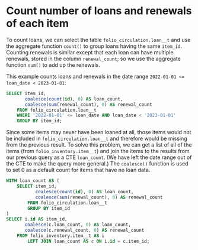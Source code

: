 # Count number of loans and renewals of each item

To count loans, we can select the table `folio_circulation.loan__t`
and use the aggregate function `count()` to group loans having the
same `item_id`.  Counting renewals is similar except that each loan
can have multiple renewals, stored in the column `renewal_count`; so
we use the aggregate function `sum()` to add up the renewals.

This example counts loans and renewals in the date range `2022-01-01
<= loan_date < 2023-01-01`:

```sql
SELECT item_id,
       coalesce(count(id), 0) AS loan_count,
       coalesce(sum(renewal_count), 0) AS renewal_count
    FROM folio_circulation.loan__t
    WHERE '2022-01-01' <= loan_date AND loan_date < '2023-01-01'
    GROUP BY item_id;
```

Since some items may never have been loaned at all, those items would
not be included in `folio_circulation.loan__t` and therefore would be
missing from the previous result.  To solve this problem, we can get a
list of all of the items (from `folio_inventory.item__t`) and join the
items to the results from our previous query as a CTE `loan_count`.
(We have left the date range out of the CTE to make the query more
general.)  The `coalesce()` function is used to set 0 as a default
count for items that have no loan data.

```sql
WITH loan_count AS (
    SELECT item_id,
           coalesce(count(id), 0) AS loan_count,
           coalesce(sum(renewal_count), 0) AS renewal_count
        FROM folio_circulation.loan__t
        GROUP BY item_id
)
SELECT i.id AS item_id,
       coalesce(c.loan_count, 0) AS loan_count,
       coalesce(c.renewal_count, 0) AS renewal_count
    FROM folio_inventory.item__t AS i
        LEFT JOIN loan_count AS c ON i.id = c.item_id;
```
